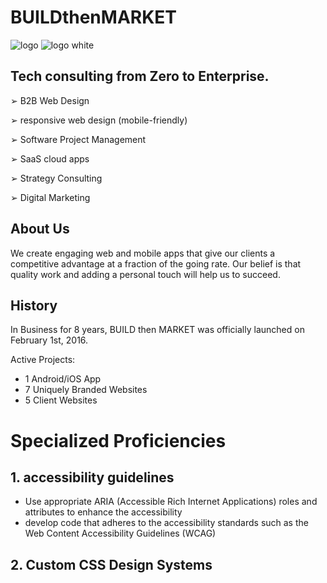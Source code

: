 # BUILDthenMARKET

![logo](https://firebasestorage.googleapis.com/v0/b/buildthenmarket-3cb50.appspot.com/o/img%2Fhome%2FArtboard%201%400.5x.png?alt=media&token=75e45069-1327-4656-91ba-58dc9d9650e1)
![logo white](https://firebasestorage.googleapis.com/v0/b/buildthenmarket-3cb50.appspot.com/o/img%2Fhome%2FLogo%20white%20-%20BUILD%20then%20MARKET%202023.png?alt=media&token=667f478c-9bc3-4dcb-8d3b-27865a5c8b62)

## Tech consulting from Zero to Enterprise.

➢	B2B Web Design

➢	responsive web design (mobile-friendly)

➢	Software Project Management

➢	SaaS cloud apps

➢	Strategy Consulting 

➢	Digital Marketing

## About Us

We create engaging web and mobile apps that give our clients a competitive advantage at a fraction of the going rate. Our belief is that quality work and adding a personal touch will help us to succeed.

## History

In Business for 8 years, BUILD then MARKET was officially launched on February 1st, 2016.

Active Projects:
- 1 Android/iOS App
- 7 Uniquely Branded Websites
- 5 Client Websites

# Specialized Proficiencies

## 1. accessibility guidelines

- Use appropriate ARIA (Accessible Rich Internet Applications) roles and attributes to enhance the accessibility 
- develop code that adheres to the accessibility standards such as the Web Content Accessibility Guidelines (WCAG)

## 2. Custom CSS Design Systems


